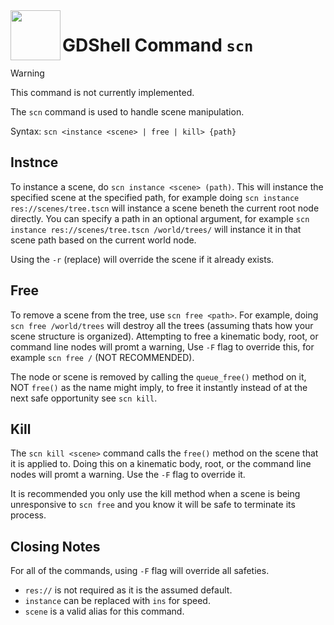 <a href="https://github.com/Kubulambula/Godot-GDShell">
  <img src="https://github.com/Kubulambula/Godot-GDShell/blob/main/addons/gdshell/docs/assets/logo.png" align="left" width="80" height="80">
</a>

# GDShell Command `scn`

> [!warning]
> This command is not currently implemented. 

The `scn` command is used to handle scene manipulation. 

Syntax: ``scn <instance <scene> | free | kill> {path}``

## Instnce

To instance a scene, do `scn instance <scene> (path)`. This will instance the specified scene at the specified path, for example doing `scn instance res://scenes/tree.tscn` will instance a scene beneth the current root node directly. You can specify a path in an optional argument, for example `scn instance res://scenes/tree.tscn /world/trees/` will instance it in that scene path based on the current world node. 

Using the `-r` (replace) will override the scene if it already exists. 

## Free

To remove a scene from the tree, use `scn free <path>`. For example, doing `scn free /world/trees` will destroy all the trees (assuming thats how your scene structure is organized). Attempting to free a kinematic body, root, or command line nodes will promt a warning, Use `-F` flag to override this, for example `scn free /` (NOT RECOMMENDED). 

The node or scene is removed by calling the `queue_free()` method on it, NOT `free()` as the name might imply, to free it instantly instead of at the next safe opportunity see `scn kill`. 

## Kill

The `scn kill <scene>` command calls the `free()` method on the scene that it is applied to. Doing this on a kinematic body, root, or the command line nodes will promt a warning. Use the `-F` flag to override it. 

It is recommended you only use the kill method when a scene is being unresponsive to `scn free` and you know it will be safe to terminate its process. 

## Closing Notes

For all of the commands, using `-F` flag will override all safeties. 

- `res://` is not required as it is the assumed default.
- `instance` can be replaced with `ins` for speed.
- `scene` is a valid alias for this command.
